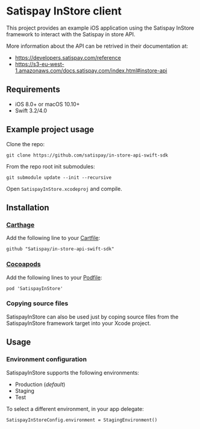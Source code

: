 # Satispay InStore client

This project provides an example iOS application using the Satispay InStore framework to interact with the Satispay in store API.

More information about the API can be retrived in their documentation at:
- https://developers.satispay.com/reference
- https://s3-eu-west-1.amazonaws.com/docs.satispay.com/index.html#instore-api

## Requirements

- iOS 8.0+ or macOS 10.10+
- Swift 3.2/4.0

## Example project usage

Clone the repo:

	git clone https://github.com/satispay/in-store-api-swift-sdk
	
From the repo root init submodules:

	git submodule update --init --recursive
	
Open `SatispayInStore.xcodeproj` and compile.

## Installation

### [Carthage](https://github.com/Carthage/Carthage)
Add the following line to your [Cartfile](https://github.com/Carthage/Carthage/blob/master/Documentation/Artifacts.md#cartfile):

```
github "Satispay/in-store-api-swift-sdk"
```

### [Cocoapods](https://cocoapods.org)
Add the following lines to your [Podfile](https://guides.cocoapods.org/syntax/podfile.html):

```
pod 'SatispayInStore'
```

### Copying source files

SatispayInStore can also be used just by coping source files from the SatispayInStore framework target into your Xcode project.

## Usage
### Environment configuration
SatispayInStore supports the following environments:

- Production (*default*)
- Staging
- Test

To select a different environment, in your app delegate:

```
SatispayInStoreConfig.environment = StagingEnvironment()
```
